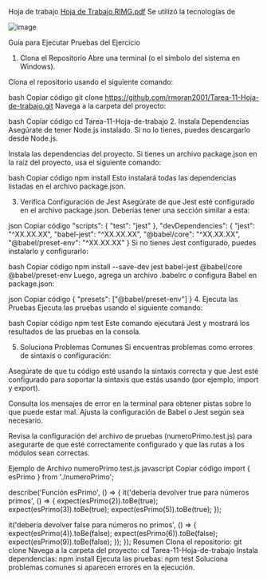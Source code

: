 Hoja de trabajo
[Hoja de Trabajo RIMG.pdf](https://github.com/user-attachments/files/16998494/Hoja.de.Trabajo.RIMG.pdf) Se utilizó la tecnologías de 

![image](https://github.com/user-attachments/assets/b3eaa9e8-01c9-4cdb-85c1-57539f472484)

Guía para Ejecutar Pruebas del Ejercicio
1. Clona el Repositorio
Abre una terminal (o el símbolo del sistema en Windows).

Clona el repositorio usando el siguiente comando:

bash
Copiar código
git clone https://github.com/rmoran2001/Tarea-11-Hoja-de-trabajo.git
Navega a la carpeta del proyecto:

bash
Copiar código
cd Tarea-11-Hoja-de-trabajo
2. Instala Dependencias
Asegúrate de tener Node.js instalado. Si no lo tienes, puedes descargarlo desde Node.js.

Instala las dependencias del proyecto. Si tienes un archivo package.json en la raíz del proyecto, usa el siguiente comando:

bash
Copiar código
npm install
Esto instalará todas las dependencias listadas en el archivo package.json.

3. Verifica Configuración de Jest
Asegúrate de que Jest esté configurado en el archivo package.json. Deberías tener una sección similar a esta:

json
Copiar código
"scripts": {
  "test": "jest"
},
"devDependencies": {
  "jest": "^XX.XX.XX",
  "babel-jest": "^XX.XX.XX",
  "@babel/core": "^XX.XX.XX",
  "@babel/preset-env": "^XX.XX.XX"
}
Si no tienes Jest configurado, puedes instalarlo y configurarlo:

bash
Copiar código
npm install --save-dev jest babel-jest @babel/core @babel/preset-env
Luego, agrega un archivo .babelrc o configura Babel en package.json:

json
Copiar código
{
  "presets": ["@babel/preset-env"]
}
4. Ejecuta las Pruebas
Ejecuta las pruebas usando el siguiente comando:

bash
Copiar código
npm test
Este comando ejecutará Jest y mostrará los resultados de las pruebas en la consola.

5. Soluciona Problemas Comunes
Si encuentras problemas como errores de sintaxis o configuración:

Asegúrate de que tu código esté usando la sintaxis correcta y que Jest esté configurado para soportar la sintaxis que estás usando (por ejemplo, import y export).

Consulta los mensajes de error en la terminal para obtener pistas sobre lo que puede estar mal. Ajusta la configuración de Babel o Jest según sea necesario.

Revisa la configuración del archivo de pruebas (numeroPrimo.test.js) para asegurarte de que esté correctamente configurado y que las rutas a los módulos sean correctas.

Ejemplo de Archivo numeroPrimo.test.js
javascript
Copiar código
import { esPrimo } from './numeroPrimo';

describe('Función esPrimo', () => {
  it('debería devolver true para números primos', () => {
    expect(esPrimo(2)).toBe(true);
    expect(esPrimo(3)).toBe(true);
    expect(esPrimo(5)).toBe(true);
  });

  it('debería devolver false para números no primos', () => {
    expect(esPrimo(4)).toBe(false);
    expect(esPrimo(6)).toBe(false);
    expect(esPrimo(9)).toBe(false);
  });
});
Resumen
Clona el repositorio: git clone <URL del repositorio>
Navega a la carpeta del proyecto: cd Tarea-11-Hoja-de-trabajo
Instala dependencias: npm install
Ejecuta las pruebas: npm test
Soluciona problemas comunes si aparecen errores en la ejecución.
